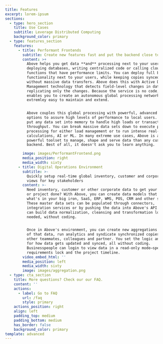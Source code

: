 ```yaml
---
title: Features
excerpt: lorem-ipsum
sections:
  - type: hero_section
    title: Use Cases
    subtitle: Leverage Distributed Computing
    background_color: primary
  - type: features_section
    features:
      - title: Performant Frontends
        subtitle: Create new features fast and put the backend close to users
        content: >+
          Above helps you get data **and** processing next to your users without
          deploying databases, writing centralized code or calling cloud
          functions that have performance limits. You can deploy full backend
          functionality next to your users, while keeping copies synced globally
          without massive data transfers. Above does this with Active Data
          Management technology that detects field-level changes in data sets,
          replicating only the changes. Because the service is no code, it
          enables you to create an autonomous global processing network that is
          extremley easy to maintain and extend.


          Above couples this global processing with powerful, advanced computing
          options to assure high levels of performance to local users. You can
          put any data set into memory to handle high loads or transactional
          throughput. You can break massive data sets down to execute parallel
          processing for either load management or to run intense real-time
          calculations, AI or ML. In many extreme use cases, Above is a more
          powerful toolset to manage, shape and serve data than any custom
          backend. Best of all, it doesn't ask you to learn anything.

        image: images/PerformantFrontend.png
        media_position: right
        media_width: sixty
      - title: Digital Operations Environment
        subtitle: >-
          Quickly setup real-time global inventory, customer and corporate data
          views for key stakeholders
        content: >-
          Need inventory, customer or other corporate data to get your feature
          or project done? With Above, you can create data models that mirror
          what's in your big iron, SaaS, ERP, WMS, POS, CRM and other systems.
          These master data sets can be populated through connectors,
          integration services or by pushing the data into Above's API. Then you
          can build data normalization, cleansing and transformation logic as
          needed, without coding. 


          Once in Above's environment, you can create new aggregations and views
          of that data, run analytics and syndicate synchronized copies out to
          other teammates, colleagues and partner. You set the logic and rules
          for how data gets updated and synced, all without coding.
          Businesspeople can login to view data in a read-only mode—speedping up
          requirements lock and the project timeline.
        video_embed_html: ''
        media_position: left
        media_width: sixty
        image: images/aggregation.png
  - type: cta_section
    title: More questions? Check our our FAQ.
    content: ''
    actions:
      - label: Go to FAQ
        url: /faq
        style: primary
    actions_position: right
    align: left
    padding_top: medium
    padding_bottom: medium
    has_border: false
    background_color: primary
template: advanced
---
```

